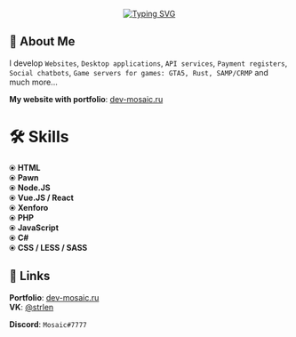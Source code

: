 <p align="center">
<a href="https://git.io/typing-svg"><img src="http://readme-typing-svg.herokuapp.com?font=Fira+Code&weight=600&pause=1000&color=F7DE33&center=true&vCenter=true&width=435&lines=Long+live%2C+lord+of+the+world!" alt="Typing SVG" /></a>
</p>  

## 🚀 About Me  
I develop `Websites`, `Desktop applications`, `API services`, `Payment registers`, `Social chatbots`, `Game servers for games: GTA5, Rust, SAMP/CRMP` and much more...   

**My website with portfolio**: [dev-mosaic.ru](https://dev-mosaic.ru)


# 🛠 Skills
⦿ **HTML**  
⦿ **Pawn**  
⦿ **Node.JS**  
⦿ **Vue.JS / React**  
⦿ **Xenforo**  
⦿ **PHP**  
⦿ **JavaScript**  
⦿ **C#**  
⦿ **CSS / LESS / SASS**  
## 🔗 Links
**Portfolio**: [dev-mosaic.ru](https://dev-mosaic.ru)  
**VK**: [@strlen](https://vk.com/strlen)  

**Discord**: `Mosaic#7777`
